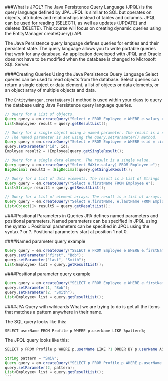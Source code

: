 <!-- djw: done-->
###What is JPQL?
The Java Persistence Query Language (JPQL) is the query language defined by JPA. JPQL is similar to SQL  but operates on objects, attributes and relationships instead of tables and columns. JPQL can be used for reading (SELECT), as well as updates (UPDATE) and deletes (DELETE). This course will focus on creating dynamic queries using the EntityManager createQuery() API.

The Java Persistence query language defines queries for entities and their persistent state. The query language allows you to write portable queries that work for any database. An application developed with JPQL and Oracle does not have to be modified when the database is changed to Microsoft SQL Server.

####Creating Queries Using the Java Persistence Query Language
Select queries can be used to read objects from the database. Select queries can return a single object or data element, a list of objects or data elements, or an object array of multiple objects and data.

The ```EntityManager.createQuery()``` method is used within your class to query the database using Java Persistence query language queries.  

```java
// Query for a List of objects.
Query query = em.createQuery("Select e FROM Employee e WHERE e.salary > 100000");
List<Employee> result = query.getResultList();

// Query for a single object using a named parameter. The result is a single value.
// The named parameter is set using the query.setParameter() method.
Query query = em.createQuery("Select e FROM Employee e WHERE e.id = :id");
query.setParameter("id", id);
Employee result2 = (Employee)query.getSingleResult();

// Query for a single data element. The result is a single value.
Query query = em.createQuery("Select MAX(e.salary) FROM Employee e");
BigDecimal result3 = (BigDecimal)query.getSingleResult();

// Query for a List of data elements. The result is a List of Strings
Query query = em.createQuery("Select e.firstName FROM Employee e");
List<String> result4 = query.getResultList();

// Query for a List of element arrays. The result is a list of arrays.
Query query = em.createQuery("Select e.firstName, e.lastName FROM Employee e");
List<Object[]> result5 = query.getResultList();
```

####Positional Parameters in Queries
JPA defines named parameters and positional parameters. Named parameters can be specified in JPQL using the syntax :<name>. Positional parameters can be specified in JPQL using the syntax ? or ?<position>. Positional parameters start at position 1 not 0.

####Named parameter query example
```java
Query query = em.createQuery("SELECT e FROM Employee e WHERE e.firstName = :first and e.lastName = :last");
query.setParameter("first", "Bob");
query.setParameter("last", "Smith");
List<Employee> list = query.getResultList();
```

####Positional parameter query example
````java
Query query = em.createQuery("SELECT e FROM Employee e WHERE e.firstName = ? and e.lastName = ?");
query.setParameter(1, "Bob");
query.setParameter(2, "Smith");
List<Employee> list = query.getResultList();
````

####JPA Query with wildcards
What we are trying to do is get all the items that matches a pattern anywhere in their name.

The SQL query looks like this:
```
SELECT userName FROM Profile p WHERE p.userName LIKE %pattern%;
```

The JPQL query looks like this:
```java
SELECT p FROM Profile p WHERE p.userName LIKE ?1 ORDER BY p.userName ASC
```

````java
String pattern = "Smi%";
Query query = em.createQuery("SELECT p FROM Profile p WHERE p.userName LIKE ?1");
query.setParameter(2, pattern);
List<Employee> list = query.getResultList();
```






 

